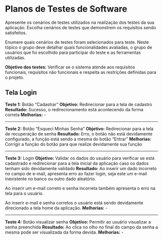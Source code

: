 # Planos de Testes de Software

Apresente os cenários de testes utilizados na realização dos testes da sua aplicação. Escolha cenários de testes que demonstrem os requisitos sendo satisfeitos.

Enumere quais cenários de testes foram selecionados para teste. Neste tópico o grupo deve detalhar quais funcionalidades avaliadas, o grupo de usuários que foi escolhido para participar do teste e as ferramentas utilizadas.
 
**Objetivo dos testes:** Verificar se o sistema atende aos requisitos funcionais, requisitos não funcionais e respeita as restrições definidas para o projeto.


## Tela Login
**Teste 1:** Botão “Cadastrar”
**Objetivo:** Redirecionar para a tela de cadastro
**Resultado:** Sucesso, o redirecionamento está acontecendo da forma correta
**Melhorias:** - 
________________________________________
**Teste 2:** Botão “Esqueci Minhas Senha”
**Objetivo:** Redirecionar para a tela de recuperação de senha
**Resultado:** Erro, o botão não está devidamente configurado, a função está sendo a mesma do botão “Entrar”
**Melhorias:** Corrigir a função do botão para que realize devidamente sua função
________________________________________
**Teste 3:** Login
**Objetivo:** Validar os dados do usuário para verificar se está cadastrado e redirecionar para a tela inicial da aplicação caso os dados tenham sido devidamente validado
**Resultado:** Ao inserir um dado incorreto no campo de e-mail, apresenta erro ao fazer login, seja este um e-mail inexistente no banco ou outro dado aleatório.

Ao inserir um e-mail correto e senha incorreta também apresenta o erro na tela para o usuário.

Ao inserir e-mail e senha corretos o usuário está sendo devidamente direcionado a tela home da aplicação.
**Melhorias:** - 
________________________________________
**Teste 4:** Botão visualizar senha
**Objetivo:** Permitir ao usuário visualizar a senha preenchida
**Resultado:** Ao clica no olho no final do campo da senha a mesma pode ser visualizada da forma devida.
**Melhorias:** - 
